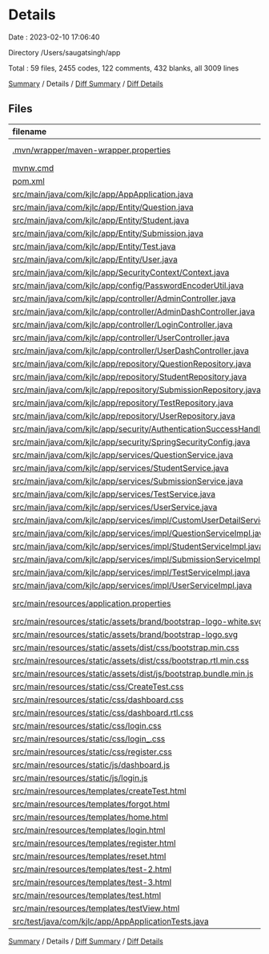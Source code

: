 # Details

Date : 2023-02-10 17:06:40

Directory /Users/saugatsingh/app

Total : 59 files,  2455 codes, 122 comments, 432 blanks, all 3009 lines

[Summary](results.md) / Details / [Diff Summary](diff.md) / [Diff Details](diff-details.md)

## Files
| filename | language | code | comment | blank | total |
| :--- | :--- | ---: | ---: | ---: | ---: |
| [.mvn/wrapper/maven-wrapper.properties](/.mvn/wrapper/maven-wrapper.properties) | Java Properties | 2 | 0 | 1 | 3 |
| [mvnw.cmd](/mvnw.cmd) | Batch | 102 | 51 | 36 | 189 |
| [pom.xml](/pom.xml) | XML | 83 | 0 | 4 | 87 |
| [src/main/java/com/kjlc/app/AppApplication.java](/src/main/java/com/kjlc/app/AppApplication.java) | Java | 9 | 0 | 5 | 14 |
| [src/main/java/com/kjlc/app/Entity/Question.java](/src/main/java/com/kjlc/app/Entity/Question.java) | Java | 24 | 0 | 6 | 30 |
| [src/main/java/com/kjlc/app/Entity/Student.java](/src/main/java/com/kjlc/app/Entity/Student.java) | Java | 24 | 0 | 6 | 30 |
| [src/main/java/com/kjlc/app/Entity/Submission.java](/src/main/java/com/kjlc/app/Entity/Submission.java) | Java | 22 | 0 | 4 | 26 |
| [src/main/java/com/kjlc/app/Entity/Test.java](/src/main/java/com/kjlc/app/Entity/Test.java) | Java | 18 | 0 | 5 | 23 |
| [src/main/java/com/kjlc/app/Entity/User.java](/src/main/java/com/kjlc/app/Entity/User.java) | Java | 59 | 4 | 14 | 77 |
| [src/main/java/com/kjlc/app/SecurityContext/Context.java](/src/main/java/com/kjlc/app/SecurityContext/Context.java) | Java | 24 | 1 | 9 | 34 |
| [src/main/java/com/kjlc/app/config/PasswordEncoderUtil.java](/src/main/java/com/kjlc/app/config/PasswordEncoderUtil.java) | Java | 8 | 0 | 3 | 11 |
| [src/main/java/com/kjlc/app/controller/AdminController.java](/src/main/java/com/kjlc/app/controller/AdminController.java) | Java | 71 | 0 | 17 | 88 |
| [src/main/java/com/kjlc/app/controller/AdminDashController.java](/src/main/java/com/kjlc/app/controller/AdminDashController.java) | Java | 43 | 0 | 11 | 54 |
| [src/main/java/com/kjlc/app/controller/LoginController.java](/src/main/java/com/kjlc/app/controller/LoginController.java) | Java | 23 | 0 | 4 | 27 |
| [src/main/java/com/kjlc/app/controller/UserController.java](/src/main/java/com/kjlc/app/controller/UserController.java) | Java | 54 | 0 | 11 | 65 |
| [src/main/java/com/kjlc/app/controller/UserDashController.java](/src/main/java/com/kjlc/app/controller/UserDashController.java) | Java | 32 | 0 | 10 | 42 |
| [src/main/java/com/kjlc/app/repository/QuestionRepository.java](/src/main/java/com/kjlc/app/repository/QuestionRepository.java) | Java | 10 | 0 | 6 | 16 |
| [src/main/java/com/kjlc/app/repository/StudentRepository.java](/src/main/java/com/kjlc/app/repository/StudentRepository.java) | Java | 5 | 0 | 5 | 10 |
| [src/main/java/com/kjlc/app/repository/SubmissionRepository.java](/src/main/java/com/kjlc/app/repository/SubmissionRepository.java) | Java | 5 | 0 | 5 | 10 |
| [src/main/java/com/kjlc/app/repository/TestRepository.java](/src/main/java/com/kjlc/app/repository/TestRepository.java) | Java | 5 | 0 | 5 | 10 |
| [src/main/java/com/kjlc/app/repository/UserRepository.java](/src/main/java/com/kjlc/app/repository/UserRepository.java) | Java | 9 | 0 | 6 | 15 |
| [src/main/java/com/kjlc/app/security/AuthenticationSuccessHandler.java](/src/main/java/com/kjlc/app/security/AuthenticationSuccessHandler.java) | Java | 25 | 0 | 12 | 37 |
| [src/main/java/com/kjlc/app/security/SpringSecurityConfig.java](/src/main/java/com/kjlc/app/security/SpringSecurityConfig.java) | Java | 37 | 13 | 10 | 60 |
| [src/main/java/com/kjlc/app/services/QuestionService.java](/src/main/java/com/kjlc/app/services/QuestionService.java) | Java | 8 | 0 | 3 | 11 |
| [src/main/java/com/kjlc/app/services/StudentService.java](/src/main/java/com/kjlc/app/services/StudentService.java) | Java | 5 | 0 | 3 | 8 |
| [src/main/java/com/kjlc/app/services/SubmissionService.java](/src/main/java/com/kjlc/app/services/SubmissionService.java) | Java | 5 | 0 | 3 | 8 |
| [src/main/java/com/kjlc/app/services/TestService.java](/src/main/java/com/kjlc/app/services/TestService.java) | Java | 10 | 0 | 5 | 15 |
| [src/main/java/com/kjlc/app/services/UserService.java](/src/main/java/com/kjlc/app/services/UserService.java) | Java | 5 | 0 | 3 | 8 |
| [src/main/java/com/kjlc/app/services/impl/CustomUserDetailService.java](/src/main/java/com/kjlc/app/services/impl/CustomUserDetailService.java) | Java | 16 | 0 | 7 | 23 |
| [src/main/java/com/kjlc/app/services/impl/QuestionServiceImpl.java](/src/main/java/com/kjlc/app/services/impl/QuestionServiceImpl.java) | Java | 33 | 0 | 13 | 46 |
| [src/main/java/com/kjlc/app/services/impl/StudentServiceImpl.java](/src/main/java/com/kjlc/app/services/impl/StudentServiceImpl.java) | Java | 10 | 0 | 6 | 16 |
| [src/main/java/com/kjlc/app/services/impl/SubmissionServiceImpl.java](/src/main/java/com/kjlc/app/services/impl/SubmissionServiceImpl.java) | Java | 18 | 0 | 7 | 25 |
| [src/main/java/com/kjlc/app/services/impl/TestServiceImpl.java](/src/main/java/com/kjlc/app/services/impl/TestServiceImpl.java) | Java | 28 | 0 | 10 | 38 |
| [src/main/java/com/kjlc/app/services/impl/UserServiceImpl.java](/src/main/java/com/kjlc/app/services/impl/UserServiceImpl.java) | Java | 20 | 0 | 7 | 27 |
| [src/main/resources/application.properties](/src/main/resources/application.properties) | Java Properties | 5 | 0 | 1 | 6 |
| [src/main/resources/static/assets/brand/bootstrap-logo-white.svg](/src/main/resources/static/assets/brand/bootstrap-logo-white.svg) | XML | 1 | 0 | 0 | 1 |
| [src/main/resources/static/assets/brand/bootstrap-logo.svg](/src/main/resources/static/assets/brand/bootstrap-logo.svg) | XML | 1 | 0 | 1 | 2 |
| [src/main/resources/static/assets/dist/css/bootstrap.min.css](/src/main/resources/static/assets/dist/css/bootstrap.min.css) | CSS | 2 | 4 | 0 | 6 |
| [src/main/resources/static/assets/dist/css/bootstrap.rtl.min.css](/src/main/resources/static/assets/dist/css/bootstrap.rtl.min.css) | CSS | 2 | 4 | 0 | 6 |
| [src/main/resources/static/assets/dist/js/bootstrap.bundle.min.js](/src/main/resources/static/assets/dist/js/bootstrap.bundle.min.js) | JavaScript | 1 | 6 | 0 | 7 |
| [src/main/resources/static/css/CreateTest.css](/src/main/resources/static/css/CreateTest.css) | CSS | 7 | 0 | 1 | 8 |
| [src/main/resources/static/css/dashboard.css](/src/main/resources/static/css/dashboard.css) | CSS | 85 | 10 | 16 | 111 |
| [src/main/resources/static/css/dashboard.rtl.css](/src/main/resources/static/css/dashboard.rtl.css) | CSS | 66 | 6 | 17 | 89 |
| [src/main/resources/static/css/login.css](/src/main/resources/static/css/login.css) | CSS | 69 | 0 | 15 | 84 |
| [src/main/resources/static/css/login_.css](/src/main/resources/static/css/login_.css) | CSS | 155 | 0 | 8 | 163 |
| [src/main/resources/static/css/register.css](/src/main/resources/static/css/register.css) | CSS | 154 | 0 | 7 | 161 |
| [src/main/resources/static/js/dashboard.js](/src/main/resources/static/js/dashboard.js) | JavaScript | 47 | 3 | 4 | 54 |
| [src/main/resources/static/js/login.js](/src/main/resources/static/js/login.js) | JavaScript | 59 | 0 | 12 | 71 |
| [src/main/resources/templates/createTest.html](/src/main/resources/templates/createTest.html) | HTML | 260 | 1 | 23 | 284 |
| [src/main/resources/templates/forgot.html](/src/main/resources/templates/forgot.html) | HTML | 51 | 0 | 2 | 53 |
| [src/main/resources/templates/home.html](/src/main/resources/templates/home.html) | HTML | 249 | 16 | 19 | 284 |
| [src/main/resources/templates/login.html](/src/main/resources/templates/login.html) | HTML | 71 | 0 | 6 | 77 |
| [src/main/resources/templates/register.html](/src/main/resources/templates/register.html) | HTML | 75 | 3 | 7 | 85 |
| [src/main/resources/templates/reset.html](/src/main/resources/templates/reset.html) | HTML | 52 | 0 | 2 | 54 |
| [src/main/resources/templates/test-2.html](/src/main/resources/templates/test-2.html) | HTML | 107 | 0 | 16 | 123 |
| [src/main/resources/templates/test-3.html](/src/main/resources/templates/test-3.html) | HTML | 38 | 0 | 4 | 42 |
| [src/main/resources/templates/test.html](/src/main/resources/templates/test.html) | HTML | 28 | 0 | 4 | 32 |
| [src/main/resources/templates/testView.html](/src/main/resources/templates/testView.html) | HTML | 9 | 0 | 0 | 9 |
| [src/test/java/com/kjlc/app/AppApplicationTests.java](/src/test/java/com/kjlc/app/AppApplicationTests.java) | Java | 9 | 0 | 5 | 14 |

[Summary](results.md) / Details / [Diff Summary](diff.md) / [Diff Details](diff-details.md)